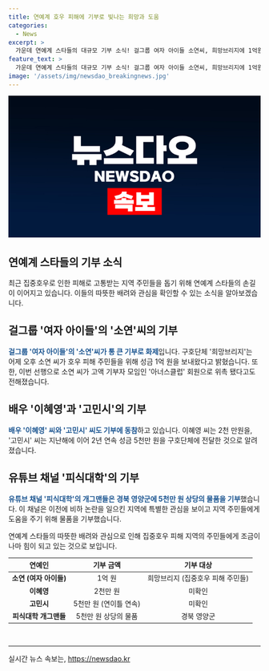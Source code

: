 ```yaml
---
title: 연예계 호우 피해에 기부로 빛나는 희망과 도움
categories:
  - News
excerpt: >
  가운데 연예계 스타들의 대규모 기부 소식! 걸그룹 여자 아이들 소연씨, 희망브리지에 1억원 기부. 아너스클럽 회원으로 위촉. 배우 이혜영씨 2천만원, 고민시씨 5천만원 기부. 유튜브 채널 피식대학 개그맨들, 비하 논란 지역에 5천만원 상당 물품 기부. 사회적 이슈와 연예계의 선행에 주목! KBS뉴스에서 더 많은 소식 확인하세요.
feature_text: >
  가운데 연예계 스타들의 대규모 기부 소식! 걸그룹 여자 아이들 소연씨, 희망브리지에 1억원 기부. 아너스클럽 회원으로 위촉. 배우 이혜영씨 2천만원, 고민시씨 5천만원 기부. 유튜브 채널 피식대학 개그맨들, 비하 논란 지역에 5천만원 상당 물품 기부. 사회적 이슈와 연예계의 선행에 주목! KBS뉴스에서 더 많은 소식 확인하세요.
image: '/assets/img/newsdao_breakingnews.jpg'
---
```


<p><img src="/assets/img/newsdao_breakingnews.jpg" alt="bookingtag 속보" /></p>

<h2>연예계 스타들의 기부 소식</h2>

<p data-ke-size="size16">최근 집중호우로 인한 피해로 고통받는 지역 주민들을 돕기 위해 연예계 스타들의 손길이 이어지고 있습니다. 이들의 따뜻한 배려와 관심을 확인할 수 있는 소식을 알아보겠습니다.</p>

<h2 data-ke-size="size26">걸그룹 '여자 아이들'의 '소연'씨의 기부</h2>

<p><b><span style="color: #1a5490;">걸그룹 '여자 아이들'의 '소연'씨가 통 큰 기부로 화제</span></b>입니다. 구호단체 '희망브리지'는 어제 오후 소연 씨가 호우 피해 주민들을 위해 성금 1억 원을 보내왔다고 밝혔습니다. 또한, 이번 선행으로 소연 씨가 고액 기부자 모임인 '아너스클럽' 회원으로 위촉 됐다고도 전해졌습니다.</p>

<h2 data-ke-size="size26">배우 '이혜영'과 '고민시'의 기부</h2>

<p><b><span style="color: #1a5490;">배우 '이혜영' 씨와 '고민시' 씨도 기부에 동참</span></b>하고 있습니다. 이혜영 씨는 2천 만원을, '고민시' 씨는 지난해에 이어 2년 연속 성금 5천만 원을 구호단체에 전달한 것으로 알려졌습니다.</p>

<h2 data-ke-size="size26">유튜브 채널 '피식대학'의 기부</h2>

<p><b><span style="color: #1a5490;">유튜브 채널 '피식대학'의 개그맨들은 경북 영양군에 5천만 원 상당의 물품을 기부</span></b>했습니다. 이 채널은 이전에 비하 논란을 일으킨 지역에 특별한 관심을 보이고 지역 주민들에게 도움을 주기 위해 물품을 기부했습니다.</p>

<p>연예계 스타들의 따뜻한 배려와 관심으로 인해 집중호우 피해 지역의 주민들에게 조금이나마 힘이 되고 있는 것으로 보입니다.</p>

<table>
<thead>
<tr>
<th style="text-align: center;">연예인</th>
<th style="text-align: center;">기부 금액</th>
<th style="text-align: center;">기부 대상</th>
</tr>
</thead>
<tbody>
<tr>
<td style="text-align: center;"><b>소연 (여자 아이들)</b></td>
<td style="text-align: center;">1억 원</td>
<td style="text-align: center;">희망브리지 (집중호우 피해 주민들)</td>
</tr>
<tr>
<td style="text-align: center;"><b>이혜영</b></td>
<td style="text-align: center;">2천만 원</td>
<td style="text-align: center;">미확인</td>
</tr>
<tr>
<td style="text-align: center;"><b>고민시</b></td>
<td style="text-align: center;">5천만 원 (연이틀 연속)</td>
<td style="text-align: center;">미확인</td>
</tr>
<tr>
<td style="text-align: center;"><b>피식대학 개그맨들</b></td>
<td style="text-align: center;">5천만 원 상당의 물품</td>
<td style="text-align: center;">경북 영양군</td>
</tr>
</tbody>
</table>

<p data-ke-size="size16">&nbsp;</p>

<hr>
실시간 뉴스 속보는, <a href="https://newsdao.kr" rel="dofollow">https://newsdao.kr</a>


